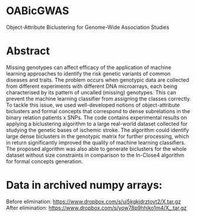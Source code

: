 # OABicGWAS
Object-Attribute Biclustering for Genome-Wide Association Studies

# Abstract 
Missing genotypes can affect efficacy of the application of machine learning approaches to identify the risk genetic variants of common diseases and traits. The problem occurs when genotypic data are collected from different experiments with different DNA microarrays, each being characterised by its pattern of uncalled (missing) genotypes. This can prevent the machine learning classifier from assigning the classes correctly. To tackle this issue, we used well-developed notions of object-attribute biclusters and formal concepts that correspond to dense subrelations in the binary relation patients x SNPs. The code contains experimental results on applying a biclustering algorithm to a large real-world dataset collected for studying the genetic bases of ischemic stroke. The algorithm could identify large dense biclusters in the genotypic matrix for further processing, which in return significantly improved the quality of machine learning classifiers. The proposed algorithm was also able to generate biclusters for the whole dataset without size constraints in comparison to the In-Close4 algorithm for formal concepts generation.


# Data in archived numpy arrays: 

Before elimination: https://www.dropbox.com/s/ui5kgkjdrztovt2/X.tar.gz
After elimination: https://www.dropbox.com/s/yow78p9hhjko1m4/X_.tar.gz
